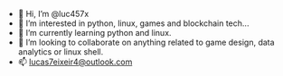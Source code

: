 - 👋 Hi, I’m @luc457x
- 👀 I’m interested in python, linux, games and blockchain tech...
- 🌱 I’m currently learning python and linux.
- 💞️ I’m looking to collaborate on anything related to game design, data analytics or linux shell.
- 📫 lucas7eixeir4@outlook.com

<!---
luc457x/luc457x is a ✨ special ✨ repository because its `README.md` (this file) appears on your GitHub profile.
You can click the Preview link to take a look at your changes.
--->
